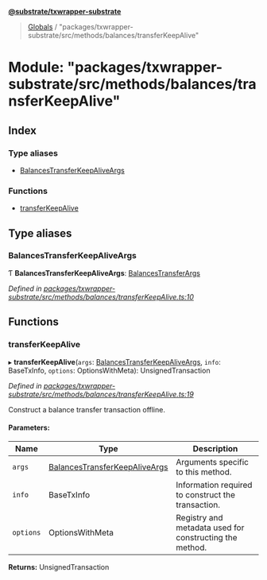 **[@substrate/txwrapper-substrate](../README.md)**

> [Globals](../globals.md) / "packages/txwrapper-substrate/src/methods/balances/transferKeepAlive"

# Module: "packages/txwrapper-substrate/src/methods/balances/transferKeepAlive"

## Index

### Type aliases

* [BalancesTransferKeepAliveArgs](_packages_txwrapper_substrate_src_methods_balances_transferkeepalive_.md#balancestransferkeepaliveargs)

### Functions

* [transferKeepAlive](_packages_txwrapper_substrate_src_methods_balances_transferkeepalive_.md#transferkeepalive)

## Type aliases

### BalancesTransferKeepAliveArgs

Ƭ  **BalancesTransferKeepAliveArgs**: [BalancesTransferArgs](../interfaces/_packages_txwrapper_substrate_src_methods_balances_transfer_.balancestransferargs.md)

*Defined in [packages/txwrapper-substrate/src/methods/balances/transferKeepAlive.ts:10](https://github.com/paritytech/txwrapper-core/blob/32a3349/packages/txwrapper-substrate/src/methods/balances/transferKeepAlive.ts#L10)*

## Functions

### transferKeepAlive

▸ **transferKeepAlive**(`args`: [BalancesTransferKeepAliveArgs](_packages_txwrapper_substrate_src_methods_balances_transferkeepalive_.md#balancestransferkeepaliveargs), `info`: BaseTxInfo, `options`: OptionsWithMeta): UnsignedTransaction

*Defined in [packages/txwrapper-substrate/src/methods/balances/transferKeepAlive.ts:19](https://github.com/paritytech/txwrapper-core/blob/32a3349/packages/txwrapper-substrate/src/methods/balances/transferKeepAlive.ts#L19)*

Construct a balance transfer transaction offline.

#### Parameters:

Name | Type | Description |
------ | ------ | ------ |
`args` | [BalancesTransferKeepAliveArgs](_packages_txwrapper_substrate_src_methods_balances_transferkeepalive_.md#balancestransferkeepaliveargs) | Arguments specific to this method. |
`info` | BaseTxInfo | Information required to construct the transaction. |
`options` | OptionsWithMeta | Registry and metadata used for constructing the method.  |

**Returns:** UnsignedTransaction
